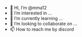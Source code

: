 - 👋 Hi, I’m @mma12
- 👀 I’m interested in ...
- 🌱 I’m currently learning ...
- 💞️ I’m looking to collaborate on ...
- 📫 How to reach me by discord
  

<!---
mma12exe/mma12exe is a ✨ special ✨ repository because its `README.md` (this file) appears on your GitHub profile.
You can click the Preview link to take a look at your changes.
--->
